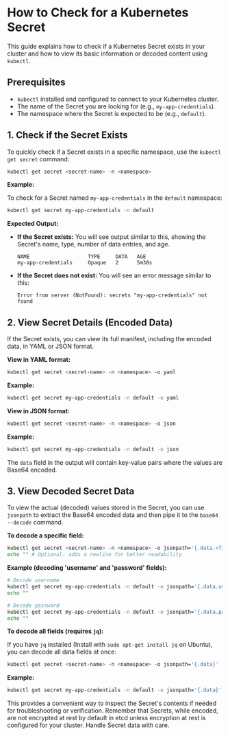 # How to Check for a Kubernetes Secret

This guide explains how to check if a Kubernetes Secret exists in your cluster and how to view its basic information or decoded content using `kubectl`.

## Prerequisites

- `kubectl` installed and configured to connect to your Kubernetes cluster.
- The name of the Secret you are looking for (e.g., `my-app-credentials`).
- The namespace where the Secret is expected to be (e.g., `default`).

## 1. Check if the Secret Exists

To quickly check if a Secret exists in a specific namespace, use the `kubectl get secret` command:

```bash
kubectl get secret <secret-name> -n <namespace>
```

**Example:**

To check for a Secret named `my-app-credentials` in the `default` namespace:

```bash
kubectl get secret my-app-credentials -n default
```

**Expected Output:**

-   **If the Secret exists:**
    You will see output similar to this, showing the Secret's name, type, number of data entries, and age.
    ```
    NAME                   TYPE     DATA   AGE
    my-app-credentials     Opaque   2      5m30s
    ```

-   **If the Secret does not exist:**
    You will see an error message similar to this:
    ```
    Error from server (NotFound): secrets "my-app-credentials" not found
    ```

## 2. View Secret Details (Encoded Data)

If the Secret exists, you can view its full manifest, including the encoded data, in YAML or JSON format.

**View in YAML format:**

```bash
kubectl get secret <secret-name> -n <namespace> -o yaml
```

**Example:**

```bash
kubectl get secret my-app-credentials -n default -o yaml
```

**View in JSON format:**

```bash
kubectl get secret <secret-name> -n <namespace> -o json
```

**Example:**

```bash
kubectl get secret my-app-credentials -n default -o json
```
The `data` field in the output will contain key-value pairs where the values are Base64 encoded.

## 3. View Decoded Secret Data

To view the actual (decoded) values stored in the Secret, you can use `jsonpath` to extract the Base64 encoded data and then pipe it to the `base64 --decode` command.

**To decode a specific field:**

```bash
kubectl get secret <secret-name> -n <namespace> -o jsonpath='{.data.<field-key>}' | base64 --decode
echo "" # Optional: adds a newline for better readability
```

**Example (decoding 'username' and 'password' fields):**

```bash
# Decode username
kubectl get secret my-app-credentials -n default -o jsonpath='{.data.username}' | base64 --decode
echo ""

# Decode password
kubectl get secret my-app-credentials -n default -o jsonpath='{.data.password}' | base64 --decode
echo ""
```

**To decode all fields (requires `jq`):**

If you have `jq` installed (Install with `sudo apt-get install jq` on Ubuntu), you can decode all data fields at once:

```bash
kubectl get secret <secret-name> -n <namespace> -o jsonpath='{.data}' | jq 'map_values(@base64d)'
```

**Example:**

```bash
kubectl get secret my-app-credentials -n default -o jsonpath='{.data}' | jq 'map_values(@base64d)'
```

This provides a convenient way to inspect the Secret's contents if needed for troubleshooting or verification. Remember that Secrets, while encoded, are not encrypted at rest by default in etcd unless encryption at rest is configured for your cluster. Handle Secret data with care.